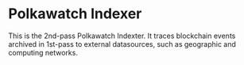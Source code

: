 # Polkawatch Indexer

This is the 2nd-pass Polkawatch Indexter. It traces blockchain events archived in 1st-pass to
external datasources, such as geographic and computing networks.


